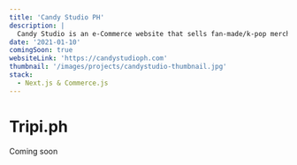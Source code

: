 ```yaml
---
title: 'Candy Studio PH'
description: |
  Candy Studio is an e-Commerce website that sells fan-made/k-pop merchandise.
date: '2021-01-10'
comingSoon: true
websiteLink: 'https://candystudioph.com'
thumbnail: '/images/projects/candystudio-thumbnail.jpg'
stack:
  - Next.js & Commerce.js
---
```


# Tripi.ph

Coming soon
